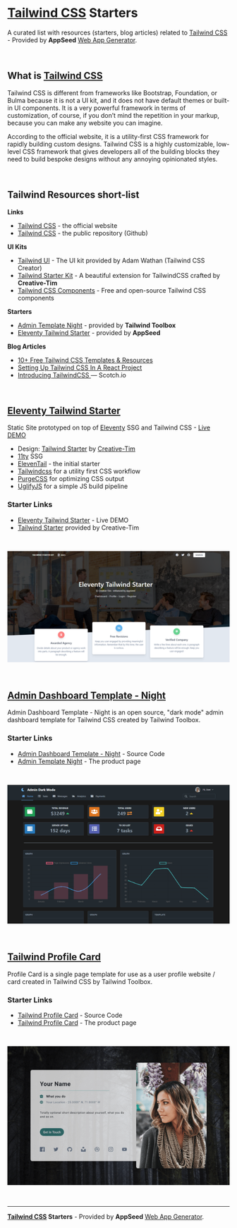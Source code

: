 # [Tailwind CSS](https://tailwindcss.com/) Starters

A curated list with resources (starters, blog articles) related to [Tailwind CSS](https://tailwindcss.com/) - Provided by **AppSeed** [Web App Generator](https://appseed.us/app-generator).

<br />

## What is [Tailwind CSS](https://tailwindcss.com/)

Tailwind CSS is different from frameworks like Bootstrap, Foundation, or Bulma because it is not a UI kit, and it does not have default themes or built-in UI components. It is a very powerful framework in terms of customization, of course, if you don’t mind the repetition in your markup, because you can make any website you can imagine.

According to the official website, it is a utility-first CSS framework for rapidly building custom designs. Tailwind CSS is a highly customizable, low-level CSS framework that gives developers all of the building blocks they need to build bespoke designs without any annoying opinionated styles.

<br />

## Tailwind Resources short-list

**Links**

- [Tailwind CSS](https://tailwindcss.com/) - the official website
- [Tailwind CSS](https://github.com/tailwindcss/tailwindcss) - the public repository (Github)

**UI Kits**

- [Tailwind UI](https://tailwindui.com/) - The UI kit provided by Adam Wathan (Tailwind CSS Creator)
- [Tailwind Starter Kit](https://www.creative-tim.com/learning-lab/tailwind-starter-kit/#/presentation) - A beautiful extension for TailwindCSS crafted by **Creative-Tim**
- [Tailwind CSS Components](https://github.com/app-generator/tailwind-css-components/) - Free and open-source Tailwind CSS components

**Starters**

- [Admin Template Night](https://www.tailwindtoolbox.com/templates/admin-template-night) - provided by **Tailwind Toolbox**
- [Eleventy Tailwind Starter](https://eleventy-tailwind-starter.appseed.us/) - provided by **AppSeed**

**Blog Articles**

- [10+ Free Tailwind CSS Templates & Resources](https://www.creative-tim.com/blog/web-development/free-tailwind-css-templates-resources/)
- [Setting Up Tailwind CSS In A React Project](https://www.smashingmagazine.com/2020/02/tailwindcss-react-project/)
- [Introducing TailwindCSS ](https://scotch.io/@paschaldev/introducing-tailwindcss) ― Scotch.io

<br />

## [Eleventy Tailwind Starter](https://eleventy-tailwind-starter.appseed.us/)

Static Site prototyped on top of [Eleventy](https://www.11ty.io/) SSG and Tailwind CSS - [Live DEMO](https://eleventy-tailwind-starter.appseed.us)

- Design: [Tailwind Starter](https://www.creative-tim.com/learning-lab/tailwind-starter-kit/) by [Creative-Tim](https://www.creative-tim.com)
- [11ty](https://www.11ty.io/) SSG
- [ElevenTail](https://github.com/philhawksworth/eleventail) - the initial starter
- [Tailwindcss](https://tailwindcss.com) for a utility first CSS workflow
- [PurgeCSS](https://www.purgecss.com/) for optimizing CSS output
- [UglifyJS](https://www.npmjs.com/package/uglify-js) for a simple JS build pipeline

### Starter Links

- [Eleventy Tailwind Starter](https://eleventy-tailwind-starter.appseed.us) - Live DEMO
- [Tailwind Starter](https://www.creative-tim.com/learning-lab/tailwind-starter-kit/) provided by Creative-Tim

<br />

![Eleventy Tailwind Starter- Open-Source Static Site Starter.](https://raw.githubusercontent.com/app-generator/static/master/products/eleventy-tailwind-starter-screen.png)

<br />

## [Admin Dashboard Template - Night](https://github.com/tailwindtoolbox/Admin-Template-Night)

Admin Dashboard Template - Night is an open source, "dark mode" admin dashboard template for Tailwind CSS created by Tailwind Toolbox.

### Starter Links

- [Admin Dashboard Template - Night](https://github.com/tailwindtoolbox/Admin-Template-Night) - Source Code
- [Admin Template Night](https://www.tailwindtoolbox.com/templates/admin-template-night) - The product page

<br />

![Admin Dashboard Template - Free Tailwind Starter.](https://raw.githubusercontent.com/app-generator/static/master/tailwind-css/tailwindtoolbox-admin-template-night.png)

<br />

## [Tailwind Profile Card](https://www.tailwindtoolbox.com/templates/profile-card)

Profile Card is a single page template for use as a user profile website / card created in Tailwind CSS by Tailwind Toolbox.

### Starter Links

- [Tailwind Profile Card](https://github.com/tailwindtoolbox/Profile-Card) - Source Code
- [Tailwind Profile Card](https://www.tailwindtoolbox.com/templates/profile-card) - The product page

<br />

![Tailwind Profile Card - Free Tailwind Starter.](https://raw.githubusercontent.com/app-generator/static/master/tailwind-css/tailwindtoolbox-profile-card.png)

<br />

---
**[Tailwind CSS](https://tailwindcss.com/) Starters** - Provided by **AppSeed** [Web App Generator](https://appseed.us/app-generator).
